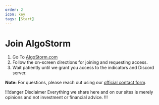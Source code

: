 ```yaml
---
order: 2
icon: key
tags: [Start]
---
```

# Join AlgoStorm

1. Go To [AlgoStorm.com](https://algostorm.com/)
2. Follow the on-screen directions for joining and requesting access.
3. Wait patiently until we grant you access to the indicators and Discord server.

**Note:** For questions, please reach out using our [official contact form](https://algostorm.com/contact/).

!!!danger Disclaimer
Everything we share here and on our sites is merely opinions and not investment or financial advice.
!!!